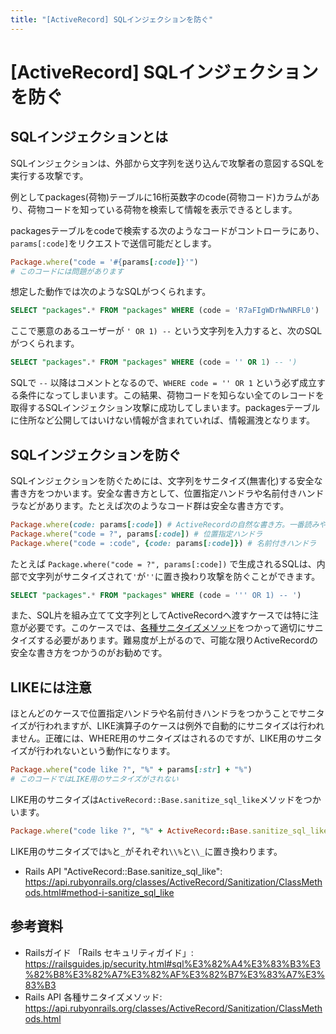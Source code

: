 ```yaml
---
title: "[ActiveRecord] SQLインジェクションを防ぐ"
---
```


# [ActiveRecord] SQLインジェクションを防ぐ

## SQLインジェクションとは

SQLインジェクションは、外部から文字列を送り込んで攻撃者の意図するSQLを実行する攻撃です。

例としてpackages(荷物)テーブルに16桁英数字のcode(荷物コード)カラムがあり、荷物コードを知っている荷物を検索して情報を表示できるとします。

packagesテーブルをcodeで検索する次のようなコードがコントローラにあり、`params[:code]`をリクエストで送信可能だとします。

```ruby
Package.where("code = '#{params[:code]}'")
# このコードには問題があります
```

想定した動作では次のようなSQLがつくられます。

```sql
SELECT "packages".* FROM "packages" WHERE (code = 'R7aFIgWDrNwNRFL0')
```

ここで悪意のあるユーザーが `' OR 1) --` という文字列を入力すると、次のSQLがつくられます。

```sql
SELECT "packages".* FROM "packages" WHERE (code = '' OR 1) -- ')
```

SQLで `--` 以降はコメントとなるので、`WHERE code = '' OR 1` という必ず成立する条件になってしまいます。この結果、荷物コードを知らない全てのレコードを取得するSQLインジェクション攻撃に成功してしまいます。packagesテーブルに住所など公開してはいけない情報が含まれていれば、情報漏洩となります。

## SQLインジェクションを防ぐ

SQLインジェクションを防ぐためには、文字列をサニタイズ(無害化)する安全な書き方をつかいます。安全な書き方として、位置指定ハンドラや名前付きハンドラなどがあります。たとえば次のようなコード群は安全な書き方です。

```ruby
Package.where(code: params[:code]) # ActiveRecordの自然な書き方。一番読みやすい。
Package.where("code = ?", params[:code]) # 位置指定ハンドラ
Package.where("code = :code", {code: params[:code]}) # 名前付きハンドラ
```

たとえば `Package.where("code = ?", params[:code])` で生成されるSQLは、内部で文字列がサニタイズされて`'`が`''`に置き換わり攻撃を防ぐことができます。

```sql
SELECT "packages".* FROM "packages" WHERE (code = ''' OR 1) -- ')
```

また、SQL片を組み立てて文字列としてActiveRecordへ渡すケースでは特に注意が必要です。このケースでは、[各種サニタイズメソッド](https://api.rubyonrails.org/classes/ActiveRecord/Sanitization/ClassMethods.html)をつかって適切にサニタイズする必要があります。難易度が上がるので、可能な限りActiveRecordの安全な書き方をつかうのがお勧めです。

## LIKEには注意

ほとんどのケースで位置指定ハンドラや名前付きハンドラをつかうことでサニタイズが行われますが、LIKE演算子のケースは例外で自動的にサニタイズは行われません。正確には、WHERE用のサニタイズはされるのですが、LIKE用のサニタイズが行われないという動作になります。

```ruby
Package.where("code like ?", "%" + params[:str] + "%")
# このコードではLIKE用のサニタイズがされない
```

LIKE用のサニタイズは`ActiveRecord::Base.sanitize_sql_like`メソッドをつかいます。

```ruby
Package.where("code like ?", "%" + ActiveRecord::Base.sanitize_sql_like(params[:str]) + "%")
```

LIKE用のサニタイズでは`%`と`_`がそれぞれ`\\%`と`\\_`に置き換わります。


- Rails API "ActiveRecord::Base.sanitize_sql_like": https://api.rubyonrails.org/classes/ActiveRecord/Sanitization/ClassMethods.html#method-i-sanitize_sql_like

## 参考資料

- Railsガイド 「Rails セキュリティガイド」: https://railsguides.jp/security.html#sql%E3%82%A4%E3%83%B3%E3%82%B8%E3%82%A7%E3%82%AF%E3%82%B7%E3%83%A7%E3%83%B3
- Rails API 各種サニタイズメソッド: https://api.rubyonrails.org/classes/ActiveRecord/Sanitization/ClassMethods.html
